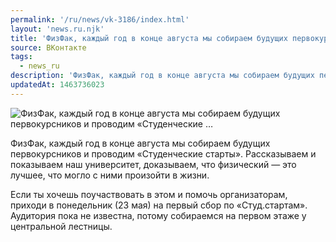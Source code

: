 ```yaml
---
permalink: '/ru/news/vk-3186/index.html'
layout: 'news.ru.njk'
title: 'ФизФак, каждый год в конце августа мы собираем будущих первокурсников и проводим «Студенческие …'
source: ВКонтакте
tags:
  - news_ru
description: 'ФизФак, каждый год в конце августа мы собираем будущих первокурсников и проводим «Студенческие …'
updatedAt: 1463736023
---
```

![ФизФак, каждый год в конце августа мы собираем будущих первокурсников и проводим «Студенческие …](https://sun9-31.userapi.com/impf/c628627/v628627484/42cf2/mi56mGSOD64.jpg?size=1280x853&quality=96&proxy=1&sign=fa167765aead2095a5e9a8b9df95f7a4&c_uniq_tag=nwwrgD9I2NPWOO_TTVcsldQjOL6qEHswCd0LW6yTNvI&type=album)

ФизФак, каждый год в конце августа мы собираем будущих первокурсников и проводим «Студенческие старты». Рассказываем и показываем наш университет, доказываем, что физический — это лучшее, что могло с ними произойти в жизни.

Если ты хочешь поучаствовать в этом и помочь организаторам, приходи в понедельник (23 мая) на первый сбор по «Студ.стартам». Аудитория пока не известна, потому собираемся на первом этаже у центральной лестницы.
